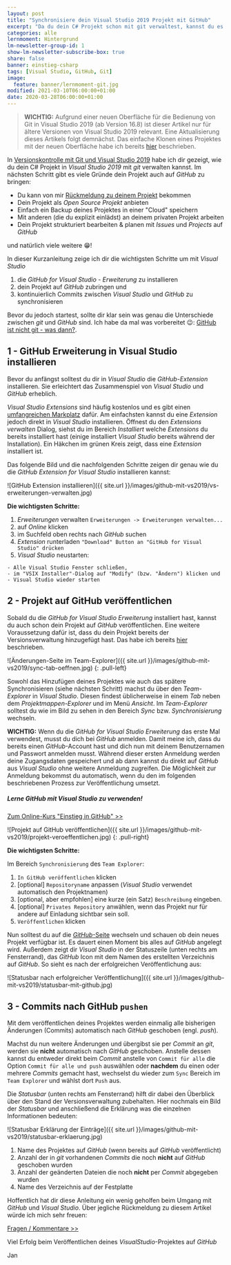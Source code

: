 ```yaml
---
layout: post
title: "Synchronisiere dein Visual Studio 2019 Projekt mit GitHub"
excerpt: "Da du dein C# Projekt schon mit git verwaltest, kannst du es auch auf GitHub zur Verfügung stellen."
categories: alle
lernmoment: Hintergrund
lm-newsletter-group-id: 1
show-lm-newsletter-subscribe-box: true
share: false
banner: einstieg-csharp
tags: [Visual Studio, GitHub, Git]
image:
  feature: banner/lernmoment-git.jpg
modified: 2021-03-10T06:00:00+01:00
date: 2020-03-28T06:00:00+01:00
---
```


> **WICHTIG:** Aufgrund einer neuen Oberfläche für die Bedienung von Git in Visual Studio 2019 (ab Version 16.8) ist dieser Artikel nur für ältere Versionen von Visual Studio 2019 relevant. Eine Aktualisierung dieses Artikels folgt demnächst. Das einfache Klonen eines Projektes mit der neuen Oberfläche habe ich bereits [hier](/alle/projekt-klonen-von-github/) beschrieben.

In [Versionskontrolle mit Git und Visual Studio 2019](/alle/git-mit-visual-studio-2019/) habe ich dir gezeigt, wie du dein C# Projekt in *Visual Studio 2019* mit *git* verwalten kannst. Im nächsten Schritt gibt es viele Gründe dein Projekt auch auf *GitHub* zu bringen:
- Du kann von mir [Rückmeldung zu deinem Projekt](https://youtu.be/2gNVyMGfZTI) bekommen
- Dein Projekt als *Open Source Projekt* anbieten
- Einfach ein Backup deines Projektes in einer "Cloud" speichern
- Mit anderen (die du explizit einlädst) an deinem privaten Projekt arbeiten
- Dein Projekt strukturiert bearbeiten & planen mit *Issues* und *Projects* auf *GitHub* 

und natürlich viele weitere 😁!

In dieser Kurzanleitung zeige ich dir die wichtigsten Schritte um mit *Visual Studio*

1. die *GitHub for Visual Studio - Erweiterung* zu installieren
2. dein Projekt auf *GitHub* zubringen und
3. kontinuierlich Commits zwischen *Visual Studio* und *GitHub* zu synchronisieren

Bevor du jedoch startest, sollte dir klar sein was genau die Unterschiede zwischen *git* und *GitHub* sind. Ich habe da mal was vorbereitet 😉: [GitHub ist nicht git - was dann?](https://youtu.be/V_IDzTNA_ns).

## 1 - GitHub Erweiterung in Visual Studio installieren
Bevor du anfängst solltest du dir in *Visual Studio* die *GitHub-Extension* installieren. Sie erleichtert das Zusammenspiel von *Visual Studio* und *GitHub* erheblich.

*Visual Studio Extensions* sind häufig kostenlos und es gibt einen [umfangreichen Markplatz](https://marketplace.visualstudio.com) dafür. Am einfachsten kannst du eine *Extension* jedoch direkt in *Visual Studio* installieren. Öffnest du den *Extensions verwalten* Dialog, siehst du im Bereich *Installiert* welche *Extensions* du bereits installiert hast (einige installiert *Visual Studio* bereits während der Installation). Ein Häkchen im grünen Kreis zeigt, dass eine *Extension* installiert ist.

Das folgende Bild und die nachfolgenden Schritte zeigen dir genau wie du die *GitHub Extension for Visual Studio* installieren kannst:

![GitHub Extension installieren]({{ site.url }}/images/github-mit-vs2019/vs-erweiterungen-verwalten.jpg)


**Die wichtigsten Schritte:**

1. *Erweiterungen* verwalten `Erweiterungen -> Erweiterungen verwalten...`
2. auf *Online* klicken
3. im Suchfeld oben rechts nach *GitHub* suchen
4. *Extension* runterladen `"Download" Button an "GitHub for Visual Studio" drücken`
5. *Visual Studio* neustarten:

```
- Alle Visual Studio Fenster schließen, 
- im "VSIX Installer"-Dialog auf "Modify" (bzw. "Ändern") klicken und 
- Visual Studio wieder starten
```

## 2 - Projekt auf GitHub veröffentlichen
Sobald du die *GitHub for Visual Studio Erweiterung* installiert hast, kannst du auch schon dein Projekt auf *GitHub* veröffentlichen. Eine weitere Voraussetzung dafür ist, dass du dein Projekt bereits der Versionsverwaltung hinzugefügt hast. Das habe ich bereits [hier](/alle/git-mit-visual-studio-2019/) beschrieben.

![Änderungen-Seite im Team-Explorer]({{ site.url }}/images/github-mit-vs2019/sync-tab-oeffnen.jpg)
{: .pull-left}

Sowohl das Hinzufügen deines Projektes wie auch das spätere Synchronisieren (siehe nächsten Schritt) machst du über den *Team-Explorer* in *Visual Studio*. Diesen findest üblicherweise in einem *Tab* neben dem *Projektmappen-Explorer* und im Menü *Ansicht*. Im *Team-Explorer* solltest du wie im Bild zu sehen in den Bereich *Sync* bzw. *Synchronisierung* wechseln.

**WICHTIG:** Wenn du die *GitHub for Visual Studio Erweiterung* das erste Mal verwendest, musst du dich bei *GitHub* anmelden. Damit meine ich, dass du bereits einen *GitHub*-Account hast und dich nun mit deinem Benutzernamen und Passwort anmelden musst. Während dieser ersten Anmeldung werden deine Zugangsdaten gespeichert und ab dann kannst du direkt auf *GitHub* aus *Visual Studio* ohne weitere Anmeldung zugreifen. Die Möglichkeit zur Anmeldung bekommst du automatisch, wenn du den im folgenden beschriebenen Prozess zur Veröffentlichung umsetzt.

<div class="subscribe-notice">
<h5>Lerne GitHub mit Visual Studio zu verwenden!</h5>
<a markdown="0" href="https://www.udemy.com/course/github-fuer-entwickler/?couponCode=GH_14-0121_LMDE" class="notice-button">Zum Online-Kurs "Einstieg in GitHub" >></a>
</div>

![Projekt auf GitHub veröffentlichen]({{ site.url }}/images/github-mit-vs2019/projekt-veroeffentlichen.jpg)
{: .pull-right}

**Die wichtigsten Schritte:**

Im Bereich `Synchronisierung` des `Team Explorer`:

1. `In GitHub veröffentlichen` klicken
2. [optional] `Repositoryname` anpassen (*Visual Studio* verwendet automatisch den Projektnamen)
3. [optional, aber empfohlen] eine kurze (ein Satz) `Beschreibung` eingeben.
4. [optional] `Privates Repository` anwählen, wenn das Projekt nur für andere auf Einladung sichtbar sein soll.
5. `Veröffentlichen` klicken

Nun solltest du auf die [*GitHub*-Seite](https://github.com) wechseln und schauen ob dein neues Projekt verfügbar ist. Es dauert einen Moment bis alles auf *GitHub* angelegt wird. Außerdem zeigt dir *Visual Studio* in der Statuszeile (unten rechts am Fensterrand), das *GitHub* Icon mit dem Namen des erstellten Verzeichnis auf *GitHub*. So sieht es nach der erfolgreichen Veröffentlichung aus:

![Statusbar nach erfolgreicher Veröffentlichung]({{ site.url }}/images/github-mit-vs2019/statusbar-mit-github.jpg)

## 3 - Commits nach GitHub `pushen`
Mit dem veröffentlichen deines Projektes werden einmalig alle bisherigen Änderungen (Commits) automatisch nach *GitHub* geschoben (engl. *push*).

Machst du nun weitere Änderungen und übergibst sie per *Commit* an *git*, werden sie **nicht** automatisch nach *GitHub* geschoben. Anstelle dessen kannst du entweder direkt beim *Commit* anstelle von `Commit für alle` die Option `Commit für alle und push` auswählen oder **nachdem** du einen oder mehrere *Commits* gemacht hast, wechselst du wieder zum `Sync` Bereich im `Team Explorer` und wählst dort `Push` aus.

Die *Statusbar* (unten rechts am Fensterrand) hilft dir dabei den Überblick über den Stand der Versionsverwaltung zubehalten. Hier nochmals ein Bild der *Statusbar* und anschließend die Erklärung was die einzelnen Informationen bedeuten:

![Statusbar Erklärung der Einträge]({{ site.url }}/images/github-mit-vs2019/statusbar-erklaerung.jpg)

1. Name des Projektes auf *GitHub* (wenn bereits auf *GitHub* veröffentlicht)
2. Anzahl der in *git* vorhandenen *Commits* die noch **nicht** auf *GitHub* geschoben wurden
3. Anzahl der geänderten Dateien die noch **nicht** per *Commit* abgegeben wurden
4. Name des Verzeichnis auf der Festplatte

Hoffentlich hat dir diese Anleitung ein wenig geholfen beim Umgang mit *GitHub* und *Visual Studio*. Über jegliche Rückmeldung zu diesem Artikel würde ich mich sehr freuen:

<a markdown="0" href="mailto:jan@lernmoment?subject=Frage%20zum%20Artikel:%20GitHub%20mit%20VisualStudio2019" class="notice-button">Fragen / Kommentare >></a>

Viel Erfolg beim Veröffentlichen deines *VisualStudio*-Projektes auf *GitHub*

Jan
